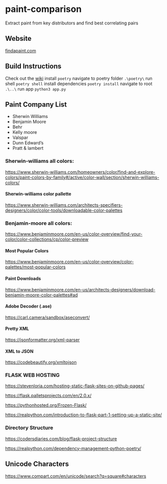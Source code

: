 # paint-comparison
Extract paint from key distributors and find best correlating pairs

## Website
[findapaint.com](http://findapaint.com/)

## Build Instructions
Check out the [wiki](https://github.com/ab12gu/paint-comparision/wiki)
install `poetry`
navigate to poetry folder `.\poetry\`
run shell `poetry shell`
install dependencies `poetry install`
navigate to root `.\..\`
run app `python3 app.py`

## Paint Company List
- Sherwin Williams
- Benjamin Moore
- Behr
- Kelly moore
- Valspar
- Dunn Edward’s
- Pratt & lambert

### Sherwin-williams all colors: 
https://www.sherwin-williams.com/homeowners/color/find-and-explore-colors/paint-colors-by-family#/active/color-wall/section/sherwin-williams-colors/ 

#### Sherwin-williams color pallette
https://www.sherwin-williams.com/architects-specifiers-designers/color/color-tools/downloadable-color-palettes

### Benjamin-moore all colors: 
https://www.benjaminmoore.com/en-us/color-overview/find-your-color/color-collections/cp/color-preview

#### Most Popular Colors
https://www.benjaminmoore.com/en-us/color-overview/color-palettes/most-popular-colors

#### Paint Downloads
https://www.benjaminmoore.com/en-us/architects-designers/download-benjamin-moore-color-palettes#ad

#### Adobe Decoder (.ase)
https://carl.camera/sandbox/aseconvert/

#### Pretty XML
https://jsonformatter.org/xml-parser

#### XML to JSON
https://codebeautify.org/xmltojson

### FLASK WEB HOSTING
https://stevenloria.com/hosting-static-flask-sites-on-github-pages/

https://flask.palletsprojects.com/en/2.0.x/

https://pythonhosted.org/Frozen-Flask/

https://realpython.com/introduction-to-flask-part-1-setting-up-a-static-site/

### Directory Structure

https://codersdiaries.com/blog/flask-project-structure

https://realpython.com/dependency-management-python-poetry/

## Unicode Characters

https://www.compart.com/en/unicode/search?q=square#characters

